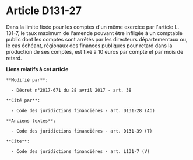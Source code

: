 # Article D131-27

Dans la limite fixée pour les comptes d'un même exercice par l'article L. 131-7, le taux maximum de l'amende pouvant être
infligée à un comptable public dont les comptes sont arrêtés par les directeurs départementaux ou, le cas échéant, régionaux
des finances publiques pour retard dans la production de ses comptes, est fixé à 10 euros par compte et par mois de retard.

**Liens relatifs à cet article**

	**Modifié par**:

	  - Décret n°2017-671 du 28 avril 2017 - art. 38

	**Cité par**:

	  - Code des juridictions financières - art. D131-28 (Ab)

	**Anciens textes**:

	  - Code des juridictions financières - art. D131-39 (T)

	**Cite**:

	  - Code des juridictions financières - art. L131-7 (V)
